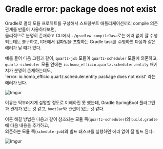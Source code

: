 # Gradle error: package does not exist

Gradle로 멀티 모듈 프로젝트를 구성해서 스프링부트 애플리케이션끼리 compile 의존 관계를 만들어 사용하다보면,  
물리적으로 분명히 존재하고 CLI에서 `./gradlew compileJava`로는 에러 없이 잘 수행되는데도 불구하고,
IDE에서 컴파일을 포함하는 Gradle task를 수행하면 다음과 같은 에러가 날 때가 있다.

예를 들어 다음 그림과 같이,
`quartz-job` 모듈이 `quartz-scheduler` 모듈에 의존하고,  
`quartz-scheduler` 모듈 안에는 `io.homo_efficio.quartz.scheduler.entity` 패키지가 분명히 존재하는데도,  
`error: io.homo_efficio.quartz.scheduler.entity package does not exist' 라는 에러가 난다.

![Imgur](https://i.imgur.com/3ja2VWw.png)

이유는 딱부러지게 설명할 정도로 이해하진 못 했는데, Gradle SpringBoot 플러그인과 관계가 있는 것 같고, `bootJar`와 관련이 있는 것 같다.

여튼 해결 방법은 다음과 같이 참조되는 모듈 쪽(`quartz-scheduler`)의 `build.gradle`에 다음 내용을 추가하고,  
의존하는 모듈 쪽(`schedule-job`)의 빌드 태스크를 실행하면 에러 없이 잘 빌드 된다.

![Imgur](https://i.imgur.com/aSIRZ0q.png)
